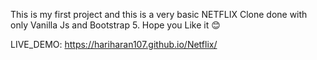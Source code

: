 This is my first project and this is a very basic NETFLIX Clone done with only Vanilla Js and Bootstrap 5.
Hope you Like it 😊


LIVE_DEMO:   https://hariharan107.github.io/Netflix/

